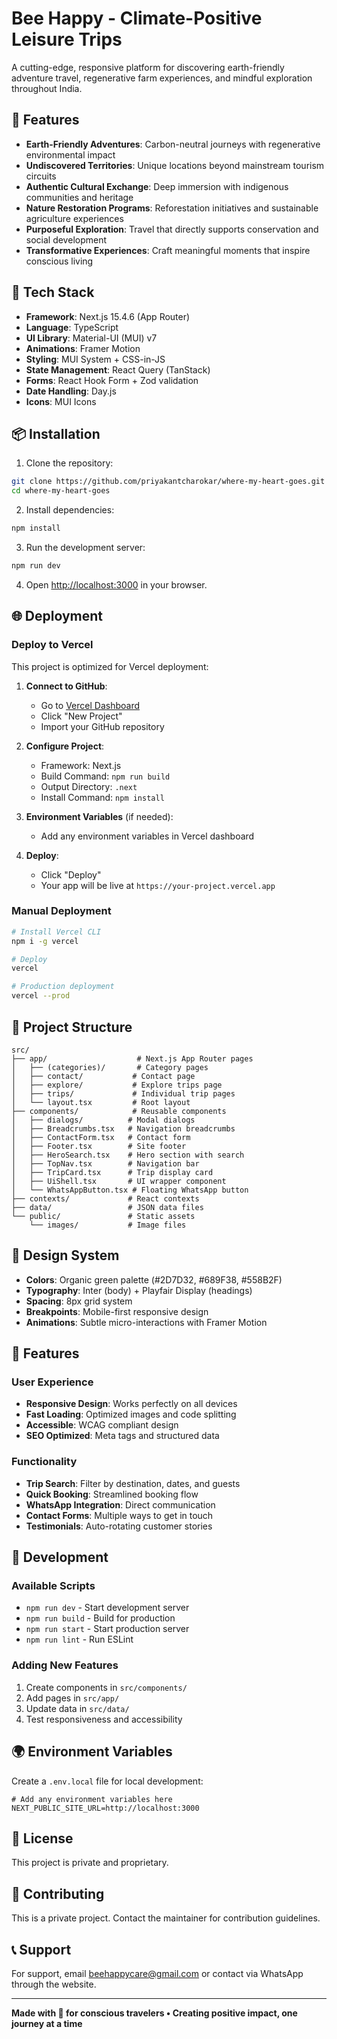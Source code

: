 # Bee Happy - Climate-Positive Leisure Trips

A cutting-edge, responsive platform for discovering earth-friendly adventure travel, regenerative farm experiences, and mindful exploration throughout India.

## 🌟 Features

- **Earth-Friendly Adventures**: Carbon-neutral journeys with regenerative environmental impact
- **Undiscovered Territories**: Unique locations beyond mainstream tourism circuits
- **Authentic Cultural Exchange**: Deep immersion with indigenous communities and heritage
- **Nature Restoration Programs**: Reforestation initiatives and sustainable agriculture experiences
- **Purposeful Exploration**: Travel that directly supports conservation and social development
- **Transformative Experiences**: Craft meaningful moments that inspire conscious living

## 🚀 Tech Stack

- **Framework**: Next.js 15.4.6 (App Router)
- **Language**: TypeScript
- **UI Library**: Material-UI (MUI) v7
- **Animations**: Framer Motion
- **Styling**: MUI System + CSS-in-JS
- **State Management**: React Query (TanStack)
- **Forms**: React Hook Form + Zod validation
- **Date Handling**: Day.js
- **Icons**: MUI Icons

## 📦 Installation

1. Clone the repository:
```bash
git clone https://github.com/priyakantcharokar/where-my-heart-goes.git
cd where-my-heart-goes
```

2. Install dependencies:
```bash
npm install
```

3. Run the development server:
```bash
npm run dev
```

4. Open [http://localhost:3000](http://localhost:3000) in your browser.

## 🌐 Deployment

### Deploy to Vercel

This project is optimized for Vercel deployment:

1. **Connect to GitHub**: 
   - Go to [Vercel Dashboard](https://vercel.com/dashboard)
   - Click "New Project"
   - Import your GitHub repository

2. **Configure Project**:
   - Framework: Next.js
   - Build Command: `npm run build`
   - Output Directory: `.next`
   - Install Command: `npm install`

3. **Environment Variables** (if needed):
   - Add any environment variables in Vercel dashboard

4. **Deploy**:
   - Click "Deploy"
   - Your app will be live at `https://your-project.vercel.app`

### Manual Deployment

```bash
# Install Vercel CLI
npm i -g vercel

# Deploy
vercel

# Production deployment
vercel --prod
```

## 📁 Project Structure

```
src/
├── app/                    # Next.js App Router pages
│   ├── (categories)/       # Category pages
│   ├── contact/           # Contact page
│   ├── explore/           # Explore trips page
│   ├── trips/             # Individual trip pages
│   └── layout.tsx         # Root layout
├── components/            # Reusable components
│   ├── dialogs/          # Modal dialogs
│   ├── Breadcrumbs.tsx   # Navigation breadcrumbs
│   ├── ContactForm.tsx   # Contact form
│   ├── Footer.tsx        # Site footer
│   ├── HeroSearch.tsx    # Hero section with search
│   ├── TopNav.tsx        # Navigation bar
│   ├── TripCard.tsx      # Trip display card
│   ├── UiShell.tsx       # UI wrapper component
│   └── WhatsAppButton.tsx # Floating WhatsApp button
├── contexts/             # React contexts
├── data/                 # JSON data files
└── public/               # Static assets
    └── images/           # Image files
```

## 🎨 Design System

- **Colors**: Organic green palette (#2D7D32, #689F38, #558B2F)
- **Typography**: Inter (body) + Playfair Display (headings)
- **Spacing**: 8px grid system
- **Breakpoints**: Mobile-first responsive design
- **Animations**: Subtle micro-interactions with Framer Motion

## 📱 Features

### User Experience
- **Responsive Design**: Works perfectly on all devices
- **Fast Loading**: Optimized images and code splitting
- **Accessible**: WCAG compliant design
- **SEO Optimized**: Meta tags and structured data

### Functionality
- **Trip Search**: Filter by destination, dates, and guests
- **Quick Booking**: Streamlined booking flow
- **WhatsApp Integration**: Direct communication
- **Contact Forms**: Multiple ways to get in touch
- **Testimonials**: Auto-rotating customer stories

## 🔧 Development

### Available Scripts

- `npm run dev` - Start development server
- `npm run build` - Build for production
- `npm run start` - Start production server
- `npm run lint` - Run ESLint

### Adding New Features

1. Create components in `src/components/`
2. Add pages in `src/app/`
3. Update data in `src/data/`
4. Test responsiveness and accessibility

## 🌍 Environment Variables

Create a `.env.local` file for local development:

```env
# Add any environment variables here
NEXT_PUBLIC_SITE_URL=http://localhost:3000
```

## 📄 License

This project is private and proprietary.

## 🤝 Contributing

This is a private project. Contact the maintainer for contribution guidelines.

## 📞 Support

For support, email beehappycare@gmail.com or contact via WhatsApp through the website.

---

**Made with 💚 for conscious travelers • Creating positive impact, one journey at a time**